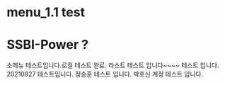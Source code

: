 
# menu_1.1 test
#  SSBI-Power ? 

소메뉴 테스트입니다.로컬 테스트 완료.
라스트 테스트 입니다~~~~
테스트 입니다.
20210827 테스트입니다.
정승훈 테스트 입니다.
박호신 계정 테스트 입니다.
